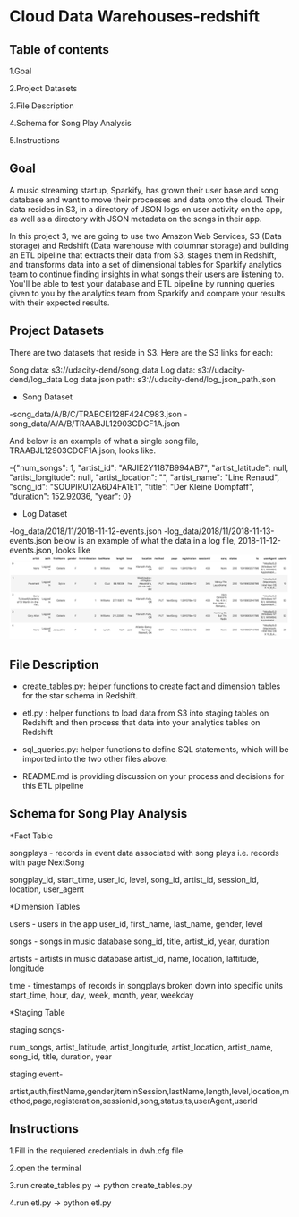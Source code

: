 Cloud Data Warehouses-redshift
==========================================
## Table of contents

1.Goal

2.Project Datasets

3.File Description

4.Schema for Song Play Analysis

5.Instructions

## Goal

A music streaming startup, Sparkify, has grown their user base and song database and want to move their processes and data onto the cloud. Their data resides in S3, in a directory of JSON logs on user activity on the app, as well as a directory with JSON metadata on the songs in their app.

In this project 3, we are going to use two Amazon Web Services, S3 (Data storage) and Redshift (Data warehouse with columnar storage) and building an ETL pipeline that extracts their data from S3, stages them in Redshift, and transforms data into a set of dimensional tables for Sparkify analytics team to continue finding insights in what songs their users are listening to. You'll be able to test your database and ETL pipeline by running queries given to you by the analytics team from Sparkify and compare your results with their expected results.

## Project Datasets

There are two datasets that reside in S3. Here are the S3 links for each:

Song data: s3://udacity-dend/song_data
Log data: s3://udacity-dend/log_data
Log data json path: s3://udacity-dend/log_json_path.json

* Song Dataset

-song_data/A/B/C/TRABCEI128F424C983.json
-song_data/A/A/B/TRAABJL12903CDCF1A.json

And below is an example of what a single song file, TRAABJL12903CDCF1A.json, looks like.

-{"num_songs": 1, "artist_id": "ARJIE2Y1187B994AB7", "artist_latitude": null, "artist_longitude": null, "artist_location": "", "artist_name": "Line Renaud", "song_id": "SOUPIRU12A6D4FA1E1", "title": "Der Kleine Dompfaff", "duration": 152.92036, "year": 0}

* Log Dataset

-log_data/2018/11/2018-11-12-events.json
-log_data/2018/11/2018-11-13-events.json
below is an example of what the data in a log file, 2018-11-12-events.json, looks like
![example](./log-data.png)





## File Description

 
- create_tables.py: helper functions to create fact and dimension tables for the star schema in Redshift.

- etl.py : helper functions to load data from S3 into staging tables on Redshift and then process that data into your analytics tables on Redshift

- sql_queries.py: helper functions to define SQL statements, which will be imported into the two other files above.

- README.md is  providing discussion on your process and decisions for this ETL pipeline



## Schema for Song Play Analysis



*Fact Table


songplays - records in event data associated with song plays i.e. records with page NextSong

songplay_id, start_time, user_id, level, song_id, artist_id, session_id, location, user_agent


*Dimension Tables


users - users in the app
user_id, first_name, last_name, gender, level

songs - songs in music database
song_id, title, artist_id, year, duration

artists - artists in music database
artist_id, name, location, lattitude, longitude

time - timestamps of records in songplays broken down into specific units
start_time, hour, day, week, month, year, weekday


*Staging Table

staging songs-

num_songs, artist_latitude, artist_longitude, artist_location, artist_name, song_id, title, duration, year

staging event-

artist,auth,firstName,gender,itemInSession,lastName,length,level,location,method,page,registeration,sessionId,song,status,ts,userAgent,userId  


## Instructions


1.Fill in the requiered credentials in dwh.cfg file.

2.open the terminal

3.run create_tables.py -> python create_tables.py

4.run etl.py -> python etl.py
